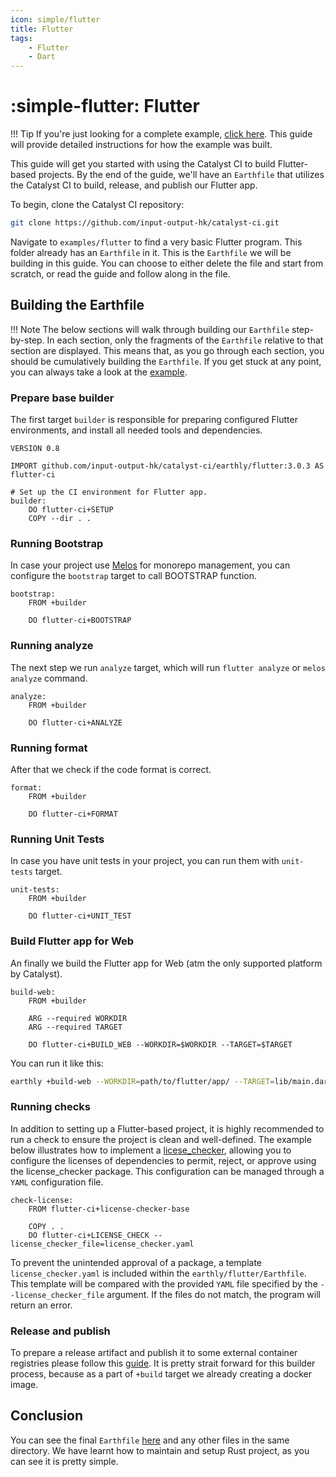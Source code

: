 ```yaml
---
icon: simple/flutter
title: Flutter
tags:
    - Flutter
    - Dart
---
```


<!-- markdownlint-disable single-h1 -->
# :simple-flutter: Flutter
<!-- markdownlint-enable single-h1 -->

<!-- markdownlint-disable max-one-sentence-per-line -->
!!! Tip
    If you're just looking for a complete example,
    [click here](https://github.com/input-output-hk/catalyst-ci/blob/master/examples/flutter/Earthfile).
    This guide will provide detailed instructions for how the example was built.
<!-- markdownlint-enable max-one-sentence-per-line -->

This guide will get you started with using the Catalyst CI to build Flutter-based projects.
By the end of the guide, we'll have an `Earthfile` that utilizes the Catalyst CI to build,
release, and publish our Flutter app.

To begin, clone the Catalyst CI repository:

```bash
git clone https://github.com/input-output-hk/catalyst-ci.git
```

Navigate to `examples/flutter` to find a very basic Flutter program.
This folder already has an `Earthfile` in it.
This is the `Earthfile` we will be building in this guide.
You can choose to either delete the file and start from scratch,
or read the guide and follow along in the file.

## Building the Earthfile

<!-- markdownlint-disable max-one-sentence-per-line -->
!!! Note
    The below sections will walk through building our `Earthfile` step-by-step.
    In each section, only the fragments of the `Earthfile` relative to that section are displayed.
    This means that, as you go through each section, you should be cumulatively building the `Earthfile`.
    If you get stuck at any point, you can always take a look at the
    [example](https://github.com/input-output-hk/catalyst-ci/blob/master/examples/flutter/Earthfile).
<!-- markdownlint-enable max-one-sentence-per-line -->

### Prepare base builder

The first target `builder` is responsible for preparing configured Flutter environments,
and install all needed tools and dependencies.

```Earthfile
VERSION 0.8

IMPORT github.com/input-output-hk/catalyst-ci/earthly/flutter:3.0.3 AS flutter-ci

# Set up the CI environment for Flutter app.
builder:
    DO flutter-ci+SETUP
    COPY --dir . .
```

### Running Bootstrap

In case your project use [Melos](https://melos.invertase.dev/~melos-latest)
for monorepo management, you can configure the `bootstrap` target
to call BOOTSTRAP function.

```Earthfile
bootstrap:
    FROM +builder

    DO flutter-ci+BOOTSTRAP
```

### Running analyze

The next step we run `analyze` target, which will run `flutter analyze` or
`melos analyze` command.

```Earthfile
analyze:
    FROM +builder

    DO flutter-ci+ANALYZE
```

### Running format

After that we check if the code format is correct.

```Earthfile
format:
    FROM +builder

    DO flutter-ci+FORMAT
```

### Running Unit Tests

In case you have unit tests in your project, you can run them with `unit-tests` target.

```Earthfile
unit-tests:
    FROM +builder

    DO flutter-ci+UNIT_TEST
```

### Build Flutter app for Web

An finally we build the Flutter app for Web (atm the only supported platform by Catalyst).

```Earthfile
build-web:
    FROM +builder

    ARG --required WORKDIR
    ARG --required TARGET

    DO flutter-ci+BUILD_WEB --WORKDIR=$WORKDIR --TARGET=$TARGET
```

You can run it like this:

```sh
earthly +build-web --WORKDIR=path/to/flutter/app/ --TARGET=lib/main.dart
```

### Running checks

In addition to setting up a Flutter-based project, it is highly recommended to run a check to
ensure the project is clean and well-defined.
The example below illustrates how to implement a
[licese_checker](https://pub.dev/packages/license_checker), allowing you to configure the
licenses of dependencies to permit, reject, or approve using the license_checker package.
This configuration can be managed through a `YAML` configuration file.

```Earthfile
check-license:
    FROM flutter-ci+license-checker-base

    COPY . .
    DO flutter-ci+LICENSE_CHECK --license_checker_file=license_checker.yaml
```

To prevent the unintended approval of a package, a template `license_checker.yaml`
is included within the `earthly/flutter/Earthfile`.
This template will be compared with the provided `YAML` file
specified by the `--license_checker_file` argument.
If the files do not match, the program will return an error.

### Release and publish

To prepare a release artifact and publish it to some external container registries
please follow this [guide](./../../onboarding/index.md).
It is pretty strait forward for this builder process,
because as a part of `+build` target we already creating a docker image.

## Conclusion

You can see the final `Earthfile`
[here](https://github.com/input-output-hk/catalyst-ci/blob/master/examples/flutter/Earthfile)
and any other files in the same directory.
We have learnt how to maintain and setup Rust project,
as you can see it is pretty simple.
